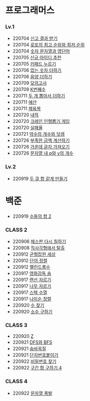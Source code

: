 # 프로그래머스
### Lv.1
* 220704  [신고 결과 받기](https://github.com/youngAaaaa/-/blob/main/%E1%84%89%E1%85%B5%E1%86%AB%E1%84%80%E1%85%A9%20%E1%84%80%E1%85%A7%E1%86%AF%E1%84%80%E1%85%AA%20%E1%84%87%E1%85%A1%E1%86%AE%E1%84%80%E1%85%B5.swift)
* 220704  [로또의 최고 순위와 최저 순위](https://github.com/youngAaaaa/algorithm/blob/7cc9701514b26c46d474f6bf2da8315f2a0cfa1e/%E1%84%85%E1%85%A9%E1%84%84%E1%85%A9%E1%84%8B%E1%85%B4%20%E1%84%8E%E1%85%AC%E1%84%80%E1%85%A9%20%E1%84%89%E1%85%AE%E1%86%AB%E1%84%8B%E1%85%B1%E1%84%8B%E1%85%AA%20%E1%84%8E%E1%85%AC%E1%84%8C%E1%85%A5%20%E1%84%89%E1%85%AE%E1%86%AB%E1%84%8B%E1%85%B1.swift)
* 220704  [숫자 문자열과 영단어](https://github.com/youngAaaaa/algorithm/blob/41e1dffe34ec2d8771e177bc5004e664cc013719/%E1%84%89%E1%85%AE%E1%86%BA%E1%84%8C%E1%85%A1%20%E1%84%86%E1%85%AE%E1%86%AB%E1%84%8C%E1%85%A1%E1%84%8B%E1%85%A7%E1%86%AF%E1%84%80%E1%85%AA%20%E1%84%8B%E1%85%A7%E1%86%BC%E1%84%83%E1%85%A1%E1%86%AB%E1%84%8B%E1%85%A5.swift)
* 220705 [신규 아이디 추천](https://github.com/youngAaaaa/algorithm/blob/f911a81b8a26d3e0401d20cb5e2d34d53534c2fa/%E1%84%89%E1%85%B5%E1%86%AB%E1%84%80%E1%85%B2%20%E1%84%8B%E1%85%A1%E1%84%8B%E1%85%B5%E1%84%83%E1%85%B5%20%E1%84%8E%E1%85%AE%E1%84%8E%E1%85%A5%E1%86%AB.swift)
* 220705 [키패드 누르기](https://github.com/youngAaaaa/algorithm/blob/f911a81b8a26d3e0401d20cb5e2d34d53534c2fa/%E1%84%8F%E1%85%B5%E1%84%91%E1%85%A2%E1%84%83%E1%85%B3%20%E1%84%82%E1%85%AE%E1%84%85%E1%85%B3%E1%84%80%E1%85%B5.swift)
* 220706 [없는 숫자 더하기](https://github.com/youngAaaaa/algorithm/blob/f911a81b8a26d3e0401d20cb5e2d34d53534c2fa/%E1%84%8B%E1%85%A5%E1%86%B9%E1%84%82%E1%85%B3%E1%86%AB%20%E1%84%89%E1%85%AE%E1%86%BA%E1%84%8C%E1%85%A1%20%E1%84%83%E1%85%A5%E1%84%92%E1%85%A1%E1%84%80%E1%85%B5.swift)
* 220706 [음양 더하기](https://github.com/youngAaaaa/algorithm/blob/ed17442a423b970a1f9aea3e55b3947017b19f86/%E1%84%8B%E1%85%B3%E1%86%B7%E1%84%8B%E1%85%A3%E1%86%BC%20%E1%84%83%E1%85%A5%E1%84%92%E1%85%A1%E1%84%80%E1%85%B5.swift)
* 220709 [모의고사](https://github.com/youngAaaaa/algorithm/blob/145dd70d541fa880f413c6af2ea726ac8a8f2c32/%E1%84%86%E1%85%A9%E1%84%8B%E1%85%B4%E1%84%80%E1%85%A9%E1%84%89%E1%85%A1.swift)
* 220709 [K번째수](https://github.com/youngAaaaa/algorithm/blob/b9a22bb2f550b5206d46f79daad049bb4a9b52cb/K%E1%84%87%E1%85%A5%E1%86%AB%E1%84%8D%E1%85%A2%E1%84%89%E1%85%AE.swift)
* 220711 [두 개 뽑아서 더하기](https://github.com/youngAaaaa/algorithm/blob/1c104082ba0c5a76c2c27b3133a70e289164dddd/%E1%84%83%E1%85%AE%20%E1%84%80%E1%85%A2%20%E1%84%88%E1%85%A9%E1%86%B8%E1%84%8B%E1%85%A1%E1%84%89%E1%85%A5%20%E1%84%83%E1%85%A5%E1%84%92%E1%85%A1%E1%84%80%E1%85%B5.swift)
* 220711 [예산](https://github.com/youngAaaaa/algorithm/blob/1c104082ba0c5a76c2c27b3133a70e289164dddd/%E1%84%8B%E1%85%A8%E1%84%89%E1%85%A1%E1%86%AB.swift)
* 220711 [체육복](https://github.com/youngAaaaa/algorithm/blob/1c104082ba0c5a76c2c27b3133a70e289164dddd/%E1%84%8E%E1%85%A6%E1%84%8B%E1%85%B2%E1%86%A8%E1%84%87%E1%85%A9%E1%86%A8.swift)
* 220720 [내적](https://github.com/youngAaaaa/algorithm/blob/a967e958b8c0b6d4cd09d7da31e78e5f6ddc6896/%E1%84%82%E1%85%A2%E1%84%8C%E1%85%A5%E1%86%A8.swift)
* 220720 [크레인 인형뽑기 게임](https://github.com/youngAaaaa/algorithm/blob/a967e958b8c0b6d4cd09d7da31e78e5f6ddc6896/%E1%84%8F%E1%85%B3%E1%84%85%E1%85%A6%E1%84%8B%E1%85%B5%E1%86%AB%20%E1%84%8B%E1%85%B5%E1%86%AB%E1%84%92%E1%85%A7%E1%86%BC%E1%84%88%E1%85%A9%E1%86%B8%E1%84%80%E1%85%B5%20%E1%84%80%E1%85%A6%E1%84%8B%E1%85%B5%E1%86%B7.swift)
* 220720 [실패율](https://github.com/youngAaaaa/algorithm/blob/a967e958b8c0b6d4cd09d7da31e78e5f6ddc6896/%E1%84%89%E1%85%B5%E1%86%AF%E1%84%91%E1%85%A2%E1%84%8B%E1%85%B2%E1%86%AF.swift)
* 220721 [약수의 개수와 덧셈](https://github.com/youngAaaaa/algorithm/blob/80769e18b6d2f8a75820708ea190b10a937a94ca/%E1%84%8B%E1%85%A3%E1%86%A8%E1%84%89%E1%85%AE%E1%84%8B%E1%85%B4%20%E1%84%80%E1%85%A2%E1%84%89%E1%85%AE%E1%84%8B%E1%85%AA%20%E1%84%83%E1%85%A5%E1%86%BA%E1%84%89%E1%85%A6%E1%86%B7.swift)
* 220726 [부족한 금액 계산하기](https://github.com/youngAaaaa/algorithm/blob/36544f0be39b400bbb0c1ce50660d9382373ce98/%E1%84%87%E1%85%AE%E1%84%8C%E1%85%A9%E1%86%A8%E1%84%92%E1%85%A1%E1%86%AB%20%E1%84%80%E1%85%B3%E1%86%B7%E1%84%8B%E1%85%A2%E1%86%A8%20%E1%84%80%E1%85%A8%E1%84%89%E1%85%A1%E1%86%AB%E1%84%92%E1%85%A1%E1%84%80%E1%85%B5.swift)
* 220726 [가운데 글자 가져오기](https://github.com/youngAaaaa/algorithm/blob/7f9f01b895a3d8419ce289719260d28d9d571978/%E1%84%80%E1%85%A1%E1%84%8B%E1%85%AE%E1%86%AB%E1%84%83%E1%85%A6%20%E1%84%80%E1%85%B3%E1%86%AF%E1%84%8C%E1%85%A1%20%E1%84%80%E1%85%A1%E1%84%8C%E1%85%A7%E1%84%8B%E1%85%A9%E1%84%80%E1%85%B5.swift)
* 220726 [문자열 내 p와 y의 개수](https://github.com/youngAaaaa/algorithm/blob/87d2dd9ef06397eeb2dcbd838256f1f6f311a1fe/%E1%84%86%E1%85%AE%E1%86%AB%E1%84%8C%E1%85%A1%E1%84%8B%E1%85%A7%E1%86%AF%20%E1%84%82%E1%85%A2%20p%E1%84%8B%E1%85%AA%20y%E1%84%8B%E1%85%B4%20%E1%84%80%E1%85%A2%E1%84%89%E1%85%AE.swift)

### Lv.2
* 220919 [두 큐 합 같게 만들기](https://github.com/youngAaaaa/algorithm/blob/ade14b733396972cbcbe759243956d2bed703009/%E1%84%83%E1%85%AE%20%E1%84%8F%E1%85%B2%20%E1%84%92%E1%85%A1%E1%86%B8%20%E1%84%80%E1%85%A1%E1%87%80%E1%84%80%E1%85%A6%20%E1%84%86%E1%85%A1%E1%86%AB%E1%84%83%E1%85%B3%E1%86%AF%E1%84%80%E1%85%B5.swift)
   
# 백준
* 220919 [수들의 합 2](https://github.com/youngAaaaa/algorithm/blob/ade14b733396972cbcbe759243956d2bed703009/%E1%84%89%E1%85%AE%E1%84%83%E1%85%B3%E1%86%AF%E1%84%8B%E1%85%B4%20%E1%84%92%E1%85%A1%E1%86%B8%202.swift)

### CLASS 2
* 220906 [체스판 다시 칠하기](https://github.com/youngAaaaa/algorithm/blob/21efbe12ac03d04e4d96fbd2d42c669ac4a1fba4/%E1%84%8E%E1%85%A6%E1%84%89%E1%85%B3%E1%84%91%E1%85%A1%E1%86%AB%20%E1%84%83%E1%85%A1%E1%84%89%E1%85%B5%20%E1%84%8E%E1%85%B5%E1%86%AF%E1%84%92%E1%85%A1%E1%84%80%E1%85%B5.swift)
* 220908 [직사각형에서 탈출](https://github.com/youngAaaaa/algorithm/blob/3b1a5a778101944a10f4d569c95e4b94383f5dea/%E1%84%8C%E1%85%B5%E1%86%A8%E1%84%89%E1%85%A1%E1%84%80%E1%85%A1%E1%86%A8%E1%84%92%E1%85%A7%E1%86%BC%E1%84%8B%E1%85%A6%E1%84%89%E1%85%A5%20%E1%84%90%E1%85%A1%E1%86%AF%E1%84%8E%E1%85%AE%E1%86%AF.swift)
* 220912 [균형잡힌 세상](https://github.com/youngAaaaa/algorithm/blob/c5aac0b3fd71968c62198623ecde986acac60a87/%E1%84%80%E1%85%B2%E1%86%AB%E1%84%92%E1%85%A7%E1%86%BC%E1%84%8C%E1%85%A1%E1%86%B8%E1%84%92%E1%85%B5%E1%86%AB%20%E1%84%89%E1%85%A6%E1%84%89%E1%85%A1%E1%86%BC.swift)
* 220912 [단어 정렬](https://github.com/youngAaaaa/algorithm/blob/c5aac0b3fd71968c62198623ecde986acac60a87/%E1%84%83%E1%85%A1%E1%86%AB%E1%84%8B%E1%85%A5%20%E1%84%8C%E1%85%A5%E1%86%BC%E1%84%85%E1%85%A7%E1%86%AF.swift)
* 220912 [팰린드롬수](https://github.com/youngAaaaa/algorithm/blob/c5aac0b3fd71968c62198623ecde986acac60a87/%E1%84%91%E1%85%A2%E1%86%AF%E1%84%85%E1%85%B5%E1%86%AB%E1%84%83%E1%85%B3%E1%84%85%E1%85%A9%E1%86%B7%E1%84%89%E1%85%AE.swift)
* 220917 [영화감독 숌](https://github.com/youngAaaaa/algorithm/blob/0e98a3320265899207f1b005e9e23fe371544b24/%E1%84%8B%E1%85%A7%E1%86%BC%E1%84%92%E1%85%AA%E1%84%80%E1%85%A1%E1%86%B7%E1%84%83%E1%85%A9%E1%86%A8%20%E1%84%89%E1%85%AD%E1%86%B7.swift)
* 220917 [랜선 자르기](https://github.com/youngAaaaa/algorithm/blob/f8f4f0daffe684a6d8ac68820e45f02964dbdce0/%E1%84%85%E1%85%A2%E1%86%AB%E1%84%89%E1%85%A5%E1%86%AB%20%E1%84%8C%E1%85%A1%E1%84%85%E1%85%B3%E1%84%80%E1%85%B5.swift)
* 220917 [나무 자르기](https://github.com/youngAaaaa/algorithm/blob/f8f4f0daffe684a6d8ac68820e45f02964dbdce0/%E1%84%82%E1%85%A1%E1%84%86%E1%85%AE%20%E1%84%8C%E1%85%A1%E1%84%85%E1%85%B3%E1%84%80%E1%85%B5.swift)
* 220917 [스택 수열](https://github.com/youngAaaaa/algorithm/blob/f8f4f0daffe684a6d8ac68820e45f02964dbdce0/%E1%84%89%E1%85%B3%E1%84%90%E1%85%A2%E1%86%A8%20%E1%84%89%E1%85%AE%E1%84%8B%E1%85%A7%E1%86%AF.swift)
* 220917 [나이순 정렬](https://github.com/youngAaaaa/algorithm/blob/f8f4f0daffe684a6d8ac68820e45f02964dbdce0/%E1%84%82%E1%85%A1%E1%84%8B%E1%85%B5%E1%84%89%E1%85%AE%E1%86%AB%20%E1%84%8C%E1%85%A5%E1%86%BC%E1%84%85%E1%85%A7%E1%86%AF.swift)
* 220920 [수 찾기](https://github.com/youngAaaaa/algorithm/blob/ade14b733396972cbcbe759243956d2bed703009/%E1%84%89%E1%85%AE%20%E1%84%8E%E1%85%A1%E1%86%BD%E1%84%80%E1%85%B5.swift)
* 220920 [소수 구하기](https://github.com/youngAaaaa/algorithm/blob/ade14b733396972cbcbe759243956d2bed703009/%E1%84%89%E1%85%A9%E1%84%89%E1%85%AE%20%E1%84%80%E1%85%AE%E1%84%92%E1%85%A1%E1%84%80%E1%85%B5.swift)

### CLASS 3
* 220920 [Z](https://github.com/youngAaaaa/algorithm/blob/ade14b733396972cbcbe759243956d2bed703009/Z.swift)
* 220921 [DFS와 BFS](https://github.com/youngAaaaa/algorithm/blob/ade14b733396972cbcbe759243956d2bed703009/DFS%E1%84%8B%E1%85%AA%20BFS.swift)
* 220921 [숨바꼭질](https://github.com/youngAaaaa/algorithm/blob/ade14b733396972cbcbe759243956d2bed703009/%E1%84%89%E1%85%AE%E1%86%B7%E1%84%87%E1%85%A1%E1%84%81%E1%85%A9%E1%86%A8%E1%84%8C%E1%85%B5%E1%86%AF.swift)
* 220921 [단지번호붙이기](https://github.com/youngAaaaa/algorithm/blob/ade14b733396972cbcbe759243956d2bed703009/%E1%84%83%E1%85%A1%E1%86%AB%E1%84%8C%E1%85%B5%E1%84%87%E1%85%A5%E1%86%AB%E1%84%92%E1%85%A9%E1%84%87%E1%85%AE%E1%87%80%E1%84%8B%E1%85%B5%E1%84%80%E1%85%B5.swift)
* 220922 [비밀번호 찾기](https://github.com/youngAaaaa/algorithm/blob/ade14b733396972cbcbe759243956d2bed703009/%E1%84%87%E1%85%B5%E1%84%86%E1%85%B5%E1%86%AF%E1%84%87%E1%85%A5%E1%86%AB%E1%84%92%E1%85%A9%20%E1%84%8E%E1%85%A1%E1%86%BD%E1%84%80%E1%85%B5.swift)
* 220922 [구간 합 구하기 4](https://github.com/youngAaaaa/algorithm/blob/ade14b733396972cbcbe759243956d2bed703009/%E1%84%80%E1%85%AE%E1%84%80%E1%85%A1%E1%86%AB%20%E1%84%92%E1%85%A1%E1%86%B8%20%E1%84%80%E1%85%AE%E1%84%92%E1%85%A1%E1%84%80%E1%85%B5%204.swift)

### CLASS 4
* 220922 [문자열 폭발](https://github.com/youngAaaaa/algorithm/blob/ade14b733396972cbcbe759243956d2bed703009/%E1%84%86%E1%85%AE%E1%86%AB%E1%84%8C%E1%85%A1%E1%84%8B%E1%85%A7%E1%86%AF%20%E1%84%91%E1%85%A9%E1%86%A8%E1%84%87%E1%85%A1%E1%86%AF.swift)


